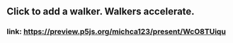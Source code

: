 ## Click to add a walker. Walkers accelerate.
### link: https://preview.p5js.org/michca123/present/WcO8TUiqu
